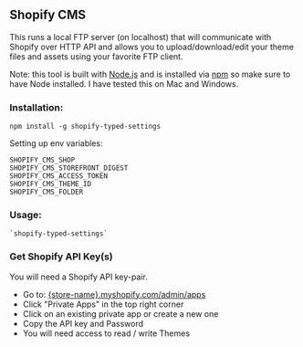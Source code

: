 ## Shopify CMS

This runs a local FTP server (on localhost) that will communicate with Shopify over HTTP API and allows you to upload/download/edit your theme files and assets using your favorite FTP client.

Note: this tool is built with [Node.js](https://nodejs.org) and is installed via [npm](https://www.npmjs.org) so make sure to have Node installed. I have tested this on Mac and Windows. 

### Installation:

    npm install -g shopify-typed-settings

Setting up env variables:
```dotenv
SHOPIFY_CMS_SHOP
SHOPIFY_CMS_STOREFRONT_DIGEST
SHOPIFY_CMS_ACCESS_TOKEN
SHOPIFY_CMS_THEME_ID
SHOPIFY_CMS_FOLDER
```


### Usage:

    `shopify-typed-settings`

### Get Shopify API Key(s)

You will need a Shopify API key-pair.

* Go to: [{store-name}.myshopify.com/admin/apps](https://myshopify.com/admin/apps)
* Click "Private Apps" in the top right corner
* Click on an existing private app or create a new one
* Copy the API key and Password
* You will need access to read / write Themes
